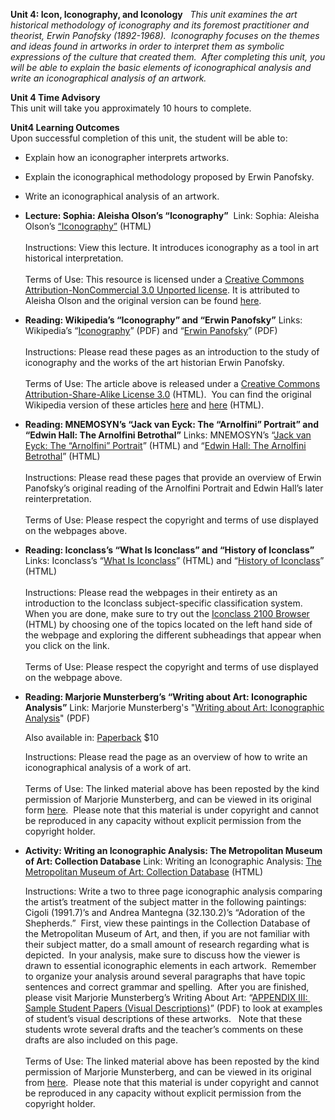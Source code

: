 **Unit 4: Icon, Iconography, and Iconology** <span id="4"></span> 
*This unit examines the art historical methodology of iconography and
its foremost practitioner and theorist, Erwin Panofsky (1892-1968). 
Iconography focuses on the themes and ideas found in artworks in order
to interpret them as symbolic expressions of the culture that created
them.  After completing this unit, you will be able to explain the basic
elements of iconographical analysis and write an iconographical analysis
of an artwork.*

**Unit 4 Time Advisory**  
This unit will take you approximately 10 hours to complete.

**Unit4 Learning Outcomes**  
Upon successful completion of this unit, the student will be able to:

-   Explain how an iconographer interprets artworks.
-   Explain the iconographical methodology proposed by Erwin Panofsky.
-   Write an iconographical analysis of an artwork.

-   **Lecture: Sophia: Aleisha Olson’s “Iconography”**
     Link: Sophia: Aleisha Olson’s
    [“Iconography”](http://www.sophia.org/iconography/iconography--2-tutorial) (HTML)  
        
     Instructions: View this lecture. It introduces iconography as a
    tool in art historical interpretation.  
        
     Terms of Use: This resource is licensed under a [Creative Commons
    Attribution-NonCommercial 3.0 Unported
    license](http://creativecommons.org/licenses/by-nc/3.0/). It is
    attributed to Aleisha Olson and the original version can be found
    [here](http://www.sophia.org/iconography/iconography--2-tutorial). 

-   **Reading: Wikipedia’s “Iconography” and “Erwin Panofsky”**
    Links: Wikipedia’s
    “[Iconography](https://resources.saylor.org/archived/wp-content/uploads/2011/03/Wikipedias-Iconography.pdf)”
    (PDF) and “[Erwin
    Panofsky](https://resources.saylor.org/archived/wp-content/uploads/2011/03/Wikipedias-Erwin-Panofsky.pdf)”
    (PDF)  
        
     Instructions: Please read these pages as an introduction to the
    study of iconography and the works of the art historian Erwin
    Panofsky.  
        
     Terms of Use: The article above is released under a [Creative
    Commons Attribution-Share-Alike License
    3.0](http://creativecommons.org/licenses/by-sa/3.0/) (HTML).  You
    can find the original Wikipedia version of these articles
    [here](http://en.wikipedia.org/wiki/Iconography) and
    [here](http://en.wikipedia.org/wiki/Erwin_Panofsky) (HTML).

-   **Reading: MNEMOSYN’s “Jack van Eyck: The “Arnolfini” Portrait” and
    “Edwin Hall: The Arnolfini Betrothal”**
    Links: MNEMOSYN’s “[Jack van Eyck: The “Arnolfini”
    Portrait](http://www.mnemosyne.org/iconography/practice/arnolfini-1)”
    (HTML) and “[Edwin Hall: The Arnolfini
    Betrothal](http://mnemosyne.org/iconography/practice/arnolfini-2)”
    (HTML)  
        
     Instructions: Please read these pages that provide an overview of
    Erwin Panofsky’s original reading of the Arnolfini Portrait and
    Edwin Hall’s later reinterpretation.  
        
     Terms of Use: Please respect the copyright and terms of use
    displayed on the webpages above.

-   **Reading: Iconclass’s “What Is Iconclass” and “History of
    Iconclass”**
    Links: Iconclass’s “[What Is
    Iconclass](http://www.iconclass.nl/about-iconclass/what-is-iconclass)”
    (HTML) and “[History of
    Iconclass](http://www.iconclass.nl/about-iconclass/history-of-iconclass)”
    (HTML)  
        
     Instructions: Please read the webpages in their entirety as an
    introduction to the Iconclass subject-specific classification
    system.  When you are done, make sure to try out the [Iconclass
    2100<span style="display: none; "> </span> <span
    style="display: none; "> </span>Browser](http://www.iconclass.org/rkd/9/)
    (HTML) by choosing one of the topics located on the left hand side
    of the webpage and exploring the different subheadings that appear
    when you click on the link.  
        
     Terms of Use: Please respect the copyright and terms of use
    displayed on the webpage above.

-   **Reading: Marjorie Munsterberg’s “Writing about Art: Iconographic
    Analysis”**
    Link: Marjorie Munsterberg's "[Writing about Art: Iconographic
    Analysis](https://resources.saylor.org/archived/wp-content/uploads/2011/04/Iconographic-Analysis.pdf)"
    (PDF)  
      
     Also available in:
    [Paperback](http://www.amazon.com/Writing-About-Art-Marjorie-Munsterberg/dp/1441486240/)
    $10  
      
     Instructions: Please read the page as an overview of how to write
    an iconographical analysis of a work of art.  
        
     Terms of Use: The linked material above has been reposted by the
    kind permission of Marjorie Munsterberg, and can be viewed in its
    original form [here](http://www.writingaboutart.org/).  Please note
    that this material is under copyright and cannot be reproduced in
    any capacity without explicit permission from the copyright holder. 

-   **Activity: Writing an Iconographic Analysis: The Metropolitan
    Museum of Art: Collection Database**
    Link: Writing an Iconographic Analysis: [The Metropolitan Museum of
    Art: Collection
    Database](http://www.metmuseum.org/works_of_art/collection_database/)
    (HTML)  
      
     Instructions: Write a two to three page iconographic analysis
    comparing the artist’s treatment of the subject matter in the
    following paintings: Cigoli (1991.7)’s and Andrea Mantegna
    (32.130.2)’s “Adoration of the Shepherds.”  First, view these
    paintings in the Collection Database of the Metropolitan Museum of
    Art, and then, if you are not familiar with their subject matter, do
    a small amount of research regarding what is depicted.  In your
    analysis, make sure to discuss how the viewer is drawn to essential
    iconographic elements in each artwork.  Remember to organize your
    analysis around several paragraphs that have topic sentences and
    correct grammar and spelling.  After you are finished, please visit
    Marjorie Munsterberg’s Writing About Art: “[APPENDIX III:  Sample
    Student Papers (Visual
    Descriptions)](https://resources.saylor.org/archived/wp-content/uploads/2011/08/ARTH301-_Appendix-III_-resource.pdf)”
    (PDF) to look at examples of student’s visual descriptions of these
    artworks.   Note that these students wrote several drafts and the
    teacher’s comments on these drafts are also included on this page.  
        
     Terms of Use: The linked material above has been reposted by the
    kind permission of Marjorie Munsterberg, and can be viewed in its
    original from
    [here](http://www.writingaboutart.org/pages/appendix4.html).  Please
    note that this material is under copyright and cannot be reproduced
    in any capacity without explicit permission from the copyright
    holder. 


